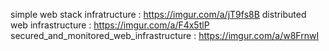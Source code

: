 simple web stack infratructure : https://imgur.com/a/jT9fs8B
distributed web infrastructure : https://imgur.com/a/F4x5tlP
secured_and_monitored_web_infrastructure : https://imgur.com/a/w8FrnwI